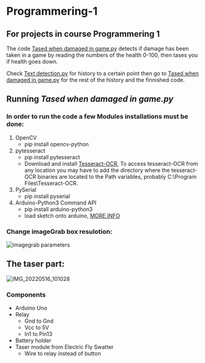# Programmering-1
## For projects in course Programmering 1

The code [Tased when damaged in game.py](https://github.com/samuelcool5/Programmering-1/blob/main/Tased%20when%20damaged%20in%20game.py) detects if damage has been taken in a game by reading the numbers of the health 0-100, then tases you if health goes down.

Check [Text detection.py](https://github.com/samuelcool5/Programmering-1/blob/main/Text%20detection.py) for history to a certain point then go to [Tased when damaged in game.py](https://github.com/samuelcool5/Programmering-1/blob/main/Tased%20when%20damaged%20in%20game.py) for the rest of the history and the finnished code.

## Running *Tased when damaged in game.py*

### In order to run the code a few Modules installations must be done:
1. OpenCV
   - pip install opencv-python
2. pytesseract
   - pip install pytesseract
   - Download and install [Tesseract-OCR](https://digi.bib.uni-mannheim.de/tesseract/tesseract-ocr-w64-setup-v5.0.1.20220118.exe), To access tesseract-OCR from any location you may have to add the directory where the tesseract-OCR binaries are located to the Path variables, probably C:\Program Files\Tesseract-OCR.
3. PySerial
   - pip install pyserial
4. Arduino-Python3 Command API
   - pip install arduino-python3 
   - load sketch onto arduino, [MORE INFO](https://github.com/mkals/Arduino-Python3-Command-API)
### Change imageGrab box resulotion:
![imagegrab parameters](https://user-images.githubusercontent.com/97743581/161279814-f64810ad-ae20-49ec-b2d7-ba1706be73c1.jpg)

## The taser part:
![IMG_20220516_101028](https://user-images.githubusercontent.com/97743581/168549416-000924b5-8769-4eb7-b175-9fa1ae23ea10.jpg)
### Components
- Arduino Uno
- Relay
   - Gnd to Gnd
   - Vcc to 5V
   - In1 to Pin13
- Battery holder
- Taser module from Electric Fly Swatter
   - Wire to relay instead of button

